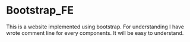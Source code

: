 # Bootstrap_FE
This is a website implemented using bootstrap. For understanding I have wrote comment line for every components. It will be easy to understand.
